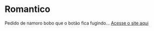 # Romantico
Pedido de namoro bobo que o botão fica fugindo...
[Acesse o site aqui](https://muriloxox.github.io/Pedidodenamoro)
